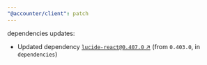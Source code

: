 ```yaml
---
"@accounter/client": patch
---
```

dependencies updates:
  - Updated dependency [`lucide-react@0.407.0` ↗︎](https://www.npmjs.com/package/lucide-react/v/0.407.0) (from `0.403.0`, in `dependencies`)

